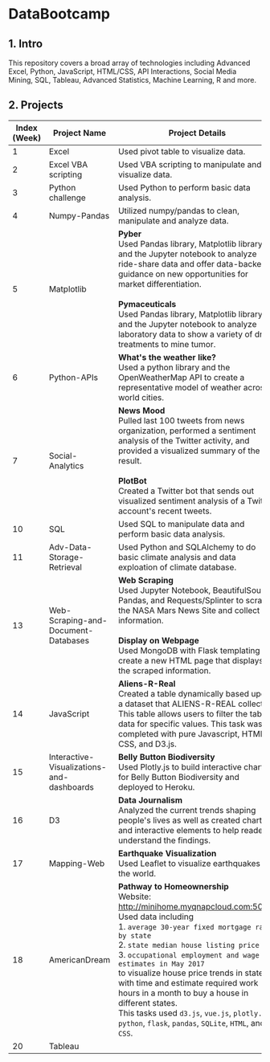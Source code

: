 # DataBootcamp

## 1. Intro
This repository covers a broad array of technologies including Advanced Excel, Python, JavaScript, HTML/CSS, API Interactions, Social Media Mining, SQL, Tableau, Advanced Statistics, Machine Learning, R and more. 

## 2. Projects
|Index <br>(Week)|Project Name|Project Details|
|----|----|----|
|1| Excel | Used pivot table to visualize data.|
|2| Excel VBA scripting | Used VBA scripting to manipulate and visualize data. |
|3| Python challenge | Used Python to perform basic data analysis. |
|4| Numpy-Pandas | Utilized numpy/pandas to clean, manipulate and analyze data. |
|5| Matplotlib | __Pyber__<br>Used Pandas library, Matplotlib library, and the Jupyter notebook to analyze ride-share data and offer data-backed guidance on new opportunities for market differentiation. <br><br>__Pymaceuticals__<br>Used Pandas library, Matplotlib library, and the Jupyter notebook to analyze laboratory data to show a variety of drug treatments to mine tumor. |
|6| Python-APIs | __What's the weather like?__<br> Used a python library and the OpenWeatherMap API to create a representative model of weather across world cities. |
|7| Social-Analytics | __News Mood__<br>Pulled last 100 tweets from news organization, performed a sentiment analysis of the Twitter activity, and provided a visualized summary of the result.<br><br>__PlotBot__<br> Created a Twitter bot that sends out visualized sentiment analysis of a Twitter account's recent tweets. |
|10| SQL | Used SQL to manipulate data and perform basic data analysis. |
|11| Adv-Data-Storage-Retrieval | Used Python and SQLAlchemy to do basic climate analysis and data exploation of climate database.|
|13| Web-Scraping-and-Document-Databases | __Web Scraping__<br>Used Jupyter Notebook, BeautifulSoup, Pandas, and Requests/Splinter to scrape the NASA Mars News Site and collect information.<br><br>__Display on Webpage__<br>Used MongoDB with Flask templating to create a new HTML page that displays all the scraped information.|
|14| JavaScript | __Aliens-R-Real__<br>Created a table dynamically based upon a dataset that ALIENS-R-REAL collected. This table allows users to filter the table data for specific values. This task was completed with pure Javascript, HTML, CSS, and D3.js.   |
|15| Interactive-Visualizations-and-dashboards | __Belly Button Biodiversity__<br> Used Plotly.js to build interactive charts for Belly Button Biodiversity and deployed to Heroku.    |
|16| D3 | __Data Journalism__<br>Analyzed the current trends shaping people's lives as well as created charts and interactive elements to help readers understand the findings.   |
|17| Mapping-Web | __Earthquake Visualization__<br>Used Leaflet to visualize earthquakes in the world.   |
|18| AmericanDream | __Pathway to Homeownership__ <br>Website: http://minihome.myqnapcloud.com:5001/<br>Used data including <br>1. `average 30-year fixed mortgage rate by state`<br>2. `state median house listing price`<br>3. `occupational employment and wage estimates in May 2017` <br>to visualize house price trends in states with time and estimate required work hours in a month to buy a house in different states.<br> This tasks used `d3.js`, `vue.js`, `plotly.js`, `python`, `flask`, `pandas`, `SQLite`, `HTML`, and `CSS`.      |
|20| Tableau |    |
